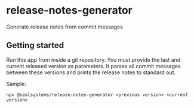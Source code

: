 # release-notes-generator

Generate release notes from commit messages

## Getting started

Run this app from inside a git repository. You must provide the last and current released version as parameters. It parses all commit messages between these versions and prints the release notes to standard out.

Sample:

```shell
npx @sealsystems/release-notes-generator <previous version> <current version>
```
